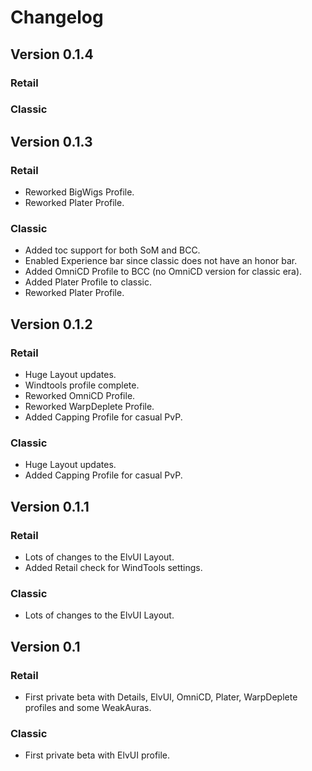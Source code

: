 # Changelog

## Version 0.1.4

### Retail

### Classic

## Version 0.1.3

### Retail

* Reworked BigWigs Profile.
* Reworked Plater Profile.

### Classic

* Added toc support for both SoM and BCC.
* Enabled Experience bar since classic does not have an honor bar.
* Added OmniCD Profile to BCC (no OmniCD version for classic era).
* Added Plater Profile to classic.
* Reworked Plater Profile.

## Version 0.1.2

### Retail

* Huge Layout updates.
* Windtools profile complete.
* Reworked OmniCD Profile.
* Reworked WarpDeplete Profile.
* Added Capping Profile for casual PvP.

### Classic

* Huge Layout updates.
* Added Capping Profile for casual PvP.

## Version 0.1.1

### Retail

* Lots of changes to the ElvUI Layout.
* Added Retail check for WindTools settings.

### Classic

* Lots of changes to the ElvUI Layout.

## Version 0.1

### Retail

* First private beta with Details, ElvUI, OmniCD, Plater, WarpDeplete profiles and some WeakAuras.

### Classic

* First private beta with ElvUI profile.
